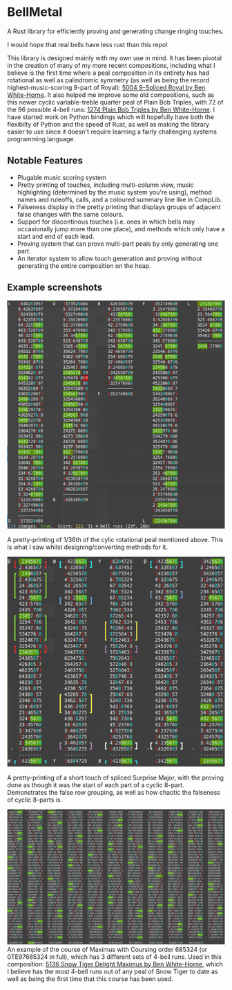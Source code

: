 # BellMetal
A Rust library for efficiently proving and generating change ringing touches.

I would hope that real bells have less rust than this repo!

This library is designed mainly with my own use in mind.  It has been pivotal in the creation of many of my more recent compositions, including what I believe is the first time where a peal composition in its entirety has had rotational as well as palindromic symmetry (as well as being the record highest-music-scoring 9-part of Royal): [5004 9-Spliced Royal by Ben White-Horne](https://complib.org/composition/65034).  It also helped me improve some old compositions, such as this newer cyclic variable-treble quarter peal of Plain Bob Triples, with 72 of the 96 possible 4-bell runs: [1274 Plain Bob Triples by Ben White-Horne](https://complib.org/composition/61698).  I have started work on Python bindings which will hopefully have both the flexibilty of Python and the speed of Rust, as well as making the library easier to use since it doesn't require learning a fairly challenging systems programming language.

## Notable Features
- Plugable music scoring system
- Pretty printing of touches, including multi-column view, music highlighting (determined by the music system you're using), method names and ruleoffs, calls, and a coloured summary line like in CompLib.
- Falseness display in the pretty printing that displays groups of adjacent false changes with the same colours.
- Support for discontinous touches (i.e. ones in which bells may occasionally jump more than one place), and methods which only have a start and end of each lead.
- Proving system that can prove multi-part peals by only generating one part.
- An iterator system to allow touch generation and proving without generating the entire composition on the heap.

## Example screenshots
![Cyclic Double Royal](https://raw.githubusercontent.com/Kneasle/bellmetal/master/screenshots/cyclic-double-royal.png)

A pretty-printing of 1/36th of the cylic rotational peal mentioned above.  This is what I saw whilst designing/converting methods for it.

![Very False](https://raw.githubusercontent.com/Kneasle/bellmetal/master/screenshots/very-false-8-part.png)

A pretty-printing of a short touch of spliced Surprise Major, with the proving done as though it was the start of each part of a cyclic 8-part.  Demonstrates the false row grouping, as well as how chaotic the falseness of cyclic 8-parts is.

![Snow Tiger Delight Maximus](https://raw.githubusercontent.com/Kneasle/bellmetal/master/screenshots/snow-tiger.png)
An example of the course of Maximus with Coursing order 685324 (or 0TE97685324 in full), which has 3 different sets of 4-bell runs.  Used in this composition: [5136 Snow Tiger Delight Maximus by Ben White-Horne](https://complib.org/composition/63424), which I believe has the most 4-bell runs out of any peal of Snow Tiger to date as well as being the first time that this course has been used.
